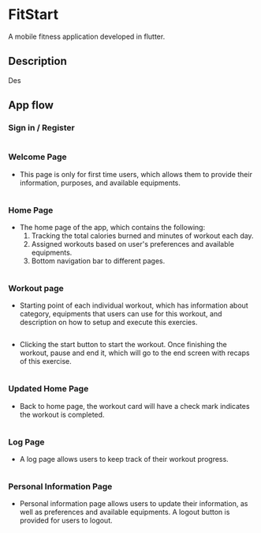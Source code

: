 # FitStart

A mobile fitness application developed in flutter.

## Description

Des

## App flow

### Sign in / Register
<img scr="images/signin-register.png">

### Welcome Page
- This page is only for first time users, which allows them to provide their information, purposes, and available equipments.
<img scr="images/welcome-page.png">

### Home Page
- The home page of the app, which contains the following:
    1. Tracking the total calories burned and minutes of workout each day.
    2. Assigned workouts based on user's preferences and available equipments.
    3. Bottom navigation bar to different pages.
<img scr="images/homepage.png">

### Workout page
- Starting point of each individual workout, which has information about category, equipments that users can use for this workout, and description on how to setup and execute this exercies. 
<img scr="images/squat-start.png">

- Clicking the start button to start the workout. Once finishing the workout, pause and end it, which will go to the end screen with recaps of this exercise.
<img scr="images/squat-end.png">

### Updated Home Page
- Back to home page, the workout card will have a check mark indicates the workout is completed.
<img scr="images/homepage-1.png">

### Log Page
- A log page allows users to keep track of their workout progress.
<img scr="images/log-page.png">

### Personal Information Page
- Personal information page allows users to update their information, as well as preferences and available equipments. A logout button is provided for users to logout.
<img scr="images/personal-info.png">